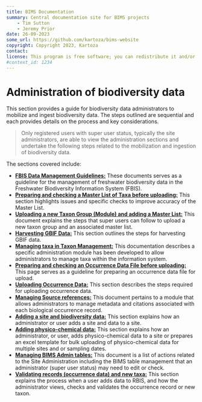 ```yaml
---
title: BIMS Documentation
summary: Central documentation site for BIMS projects
    - Tim Sutton
    - Jeremy Prior
date: 26-09-2023
some_url: https://github.com/kartoza/bims-website
copyright: Copyright 2023, Kartoza
contact: 
license: This program is free software; you can redistribute it and/or modify it under the terms of the GNU Affero General Public License as published by the Free Software Foundation; either version 3 of the License, or (at your option) any later version.
#context_id: 1234
---
```


# Administration of biodiversity data

This section provides a guide for biodiversity data administrators to mobilize and ingest biodiversity data. The steps outlined are sequential and each provides details on the process and key considerations.

> Only registered users with super user status, typically the site administrators, are able to view the administration sections and undertake the following steps related to the mobilization and ingestion of biodiversity data.

The sections covered include:

* **[FBIS Data Management Guidelines:](data-management.md)** These documents serves as a guideline for the management of freshwater biodiversity data in the Freshwater Biodiversity Information System (FBIS).
* **[Preparing and checking a Master List of Taxa before uploading:](master-list-preparation.md)** This section highlights issues and specific checks to improve accuracy of the Master List.
* **[Uploading a new Taxon Group (Module) and adding a Master List:](taxon-group-uploading.md)** This document explains the steps that super users can follow to upload a new taxon group and an associated master list.
* **[Harvesting GBIF Data:](harvesting-gbif-data.md)** This section outlines the steps for harvesting GBIF data.
* **[Managing taxa in Taxon Management:](taxa-management.md)** This documentation describes a specific administration module has been developed to allow administrators to manage taxa within the information system.
* **[Preparing and checking an Occurrence Data File before uploading:](occurrence-data-preparation.md)** This page serves as a guideline for preparing an occurrence data file for upload.
* **[Uploading Occurrence Data:](occurrence-data-uploading.md)** This section describes the steps required for uploading occurrence data.
* **[Managing Source references:](managing-source-references.md)** This document pertains to a module that allows administrators to manage metadata and citations associated with each biological occurrence record.
* **[Adding a site and biodiversity data:](site-biodiversity-data.md)** This section explains how an administrator or user adds a site and data to a site.
* **[Adding physico-chemical data:](physico-chemical-data.md)** This section explains how an administrator, or user, adds physico-chemical data to a site or prepares an excel template for bulk uploading of physico-chemical data for multiple sites and or sampling dates.
* **[Managing BIMS Admin tables:](manage-admin-tables.md)** This document is a list of actions related to the Site Administration including the BIMS table management that an administrator (super user status) may need to edit or check.
* **[Validating records (occurrence data) and new taxa:](validate-records.md)** This section explains the process when a user adds data to RBIS, and how the administrator views, checks and validates the occurrence record or new taxon.
